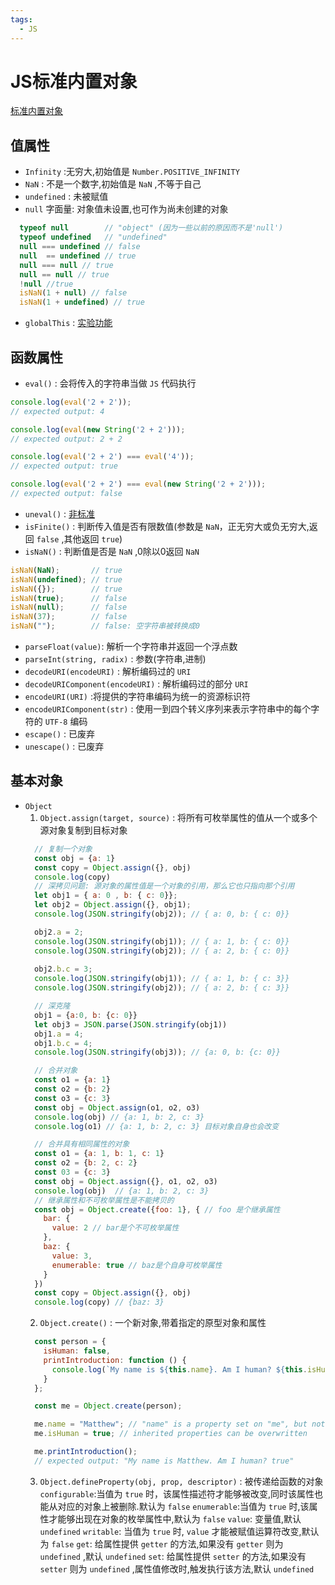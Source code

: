 ```yaml
---
tags:
  - JS
---
```

# JS标准内置对象
[标准内置对象](https://developer.mozilla.org/zh-CN/docs/Web/JavaScript/Reference/Global_Objects)

## 值属性
* `Infinity` :无穷大,初始值是 `Number.POSITIVE_INFINITY`
* `NaN` : 不是一个数字,初始值是 `NaN` ,不等于自己
* `undefined` : 未被赋值
* `null` 字面量: 对象值未设置,也可作为尚未创建的对象
```js
  typeof null        // "object" (因为一些以前的原因而不是'null')
  typeof undefined   // "undefined"
  null === undefined // false
  null  == undefined // true
  null === null // true
  null == null // true
  !null //true
  isNaN(1 + null) // false
  isNaN(1 + undefined) // true
```
* `globalThis` : [实验功能](https://developer.mozilla.org/zh-CN/docs/Web/JavaScript/Reference/Global_Objects/globalThis)


## 函数属性
* `eval()` : 会将传入的字符串当做 `JS` 代码执行
```js
console.log(eval('2 + 2'));
// expected output: 4

console.log(eval(new String('2 + 2')));
// expected output: 2 + 2

console.log(eval('2 + 2') === eval('4'));
// expected output: true

console.log(eval('2 + 2') === eval(new String('2 + 2')));
// expected output: false
```

* `uneval()` : [非标准](https://developer.mozilla.org/zh-CN/docs/Web/JavaScript/Reference/Global_Objects/uneval)
* `isFinite()` : 判断传入值是否有限数值(参数是 `NaN`，正无穷大或负无穷大,返回 `false` ,其他返回 `true`)
* `isNaN()` : 判断值是否是 `NaN` ,0除以0返回 `NaN`
```js
isNaN(NaN);       // true
isNaN(undefined); // true
isNaN({});        // true
isNaN(true);      // false
isNaN(null);      // false
isNaN(37);        // false
isNaN("");        // false: 空字符串被转换成0
```
* `parseFloat(value)`: 解析一个字符串并返回一个浮点数
* `parseInt(string, radix)` : 参数(字符串,进制)  
* `decodeURI(encodeURI)` : 解析编码过的 `URI`
* `decodeURIComponent(encodeURI)` : 解析编码过的部分 `URI`
* `encodeURI(URI)` :将提供的字符串编码为统一的资源标识符
* `encodeURIComponent(str)` : 使用一到四个转义序列来表示字符串中的每个字符的 `UTF-8` 编码
* `escape()` : 已废弃
* `unescape()` : 已废弃

## 基本对象
* `Object`
  1. `Object.assign(target, source)` : 将所有可枚举属性的值从一个或多个源对象复制到目标对象
  ```js
    // 复制一个对象
    const obj = {a: 1}
    const copy = Object.assign({}, obj)
    console.log(copy)
    // 深拷贝问题: 源对象的属性值是一个对象的引用，那么它也只指向那个引用
    let obj1 = { a: 0 , b: { c: 0}}; 
    let obj2 = Object.assign({}, obj1); 
    console.log(JSON.stringify(obj2)); // { a: 0, b: { c: 0}} 

    obj2.a = 2; 
    console.log(JSON.stringify(obj1)); // { a: 1, b: { c: 0}} 
    console.log(JSON.stringify(obj2)); // { a: 2, b: { c: 0}}
 
    obj2.b.c = 3; 
    console.log(JSON.stringify(obj1)); // { a: 1, b: { c: 3}} 
    console.log(JSON.stringify(obj2)); // { a: 2, b: { c: 3}} 

    // 深克隆
    obj1 = {a:0, b: {c: 0}}
    let obj3 = JSON.parse(JSON.stringify(obj1))
    obj1.a = 4;
    obj1.b.c = 4;
    console.log(JSON.stringify(obj3)); // {a: 0, b: {c: 0}}

    // 合并对象
    const o1 = {a: 1}
    const o2 = {b: 2}
    const o3 = {c: 3}
    const obj = Object.assign(o1, o2, o3)
    console.log(obj) // {a: 1, b: 2, c: 3}
    console.log(o1) // {a: 1, b: 2, c: 3} 目标对象自身也会改变

    // 合并具有相同属性的对象
    const o1 = {a: 1, b: 1, c: 1}
    const o2 = {b: 2, c: 2}
    const 03 = {c: 3}
    const obj = Object.assign({}, o1, o2, o3)
    console.log(obj)  // {a: 1, b: 2, c: 3}
    // 继承属性和不可枚举属性是不能拷贝的
    const obj = Object.create({foo: 1}, { // foo 是个继承属性
      bar: {
        value: 2 // bar是个不可枚举属性
      },
      baz: {
        value: 3,
        enumerable: true // baz是个自身可枚举属性
      }
    })
    const copy = Object.assign({}, obj)
    console.log(copy) // {baz: 3}
  ```
  2. `Object.create()` : 一个新对象,带着指定的原型对象和属性
  ```js
    const person = {
      isHuman: false,
      printIntroduction: function () {
        console.log(`My name is ${this.name}. Am I human? ${this.isHuman}`);
      }
    };

    const me = Object.create(person);

    me.name = "Matthew"; // "name" is a property set on "me", but not on "person"
    me.isHuman = true; // inherited properties can be overwritten

    me.printIntroduction();
    // expected output: "My name is Matthew. Am I human? true"
  ```
  3. `Object.defineProperty(obj, prop, descriptor)` : 被传递给函数的对象
  `configurable`:当值为 `true` 时，该属性描述符才能够被改变,同时该属性也能从对应的对象上被删除.默认为 `false`
  `enumerable`:当值为 `true` 时,该属性才能够出现在对象的枚举属性中,默认为 `false`
  `value`: 变量值,默认 `undefined`
  `writable`: 当值为 `true` 时, `value` 才能被赋值运算符改变,默认为 `false`
  `get`: 给属性提供 `getter` 的方法,如果没有 `getter` 则为 `undefined` ,默认 `undefined`
  `set`: 给属性提供 `setter` 的方法,如果没有 `setter` 则为 `undefined` ,属性值修改时,触发执行该方法,默认 `undefined`
